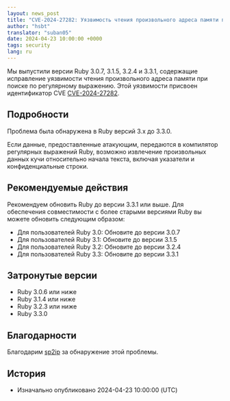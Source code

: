 ```yaml
---
layout: news_post
title: "CVE-2024-27282: Уязвимость чтения произвольного адреса памяти при поиске по регулярному выражению"
author: "hsbt"
translator: "suban05"
date: 2024-04-23 10:00:00 +0000
tags: security
lang: ru
---
```


Мы выпустили версии Ruby 3.0.7, 3.1.5, 3.2.4 и 3.3.1, содержащие исправление уязвимости чтения произвольного адреса памяти при поиске по регулярному выражению.
Этой уязвимости присвоен идентификатор CVE [CVE-2024-27282](https://www.cve.org/CVERecord?id=CVE-2024-27282).

## Подробности

Проблема была обнаружена в Ruby версий 3.x до 3.3.0.

Если данные, предоставленные атакующим, передаются в компилятор регулярных выражений Ruby, возможно извлечение произвольных данных кучи относительно начала текста, включая указатели и конфиденциальные строки.

## Рекомендуемые действия

Рекомендуем обновить Ruby до версии 3.3.1 или выше. Для обеспечения совместимости с более старыми версиями Ruby вы можете обновить следующим образом:

* Для пользователей Ruby 3.0: Обновите до версии 3.0.7
* Для пользователей Ruby 3.1: Обновите до версии 3.1.5
* Для пользователей Ruby 3.2: Обновите до версии 3.2.4
* Для пользователей Ruby 3.3: Обновите до версии 3.3.1

## Затронутые версии

* Ruby 3.0.6 или ниже
* Ruby 3.1.4 или ниже
* Ruby 3.2.3 или ниже
* Ruby 3.3.0

## Благодарности

Благодарим [sp2ip](https://hackerone.com/sp2ip?type=user) за обнаружение этой проблемы.

## История

* Изначально опубликовано 2024-04-23 10:00:00 (UTC)
